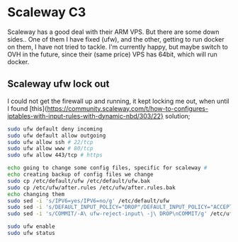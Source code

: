 # Scaleway C3

Scaleway has a good deal with their ARM VPS.
But there are some down sides..
One of them I have fixed (ufw),
and the other, getting to run docker on them,
I have not tried to tackle.
I'm currently happy, but maybe switch to OVH in the future,
since their (same price) VPS has 64bit, which will run docker.

## Scaleway ufw lock out

I could not get the firewall up and running,
it kept locking me out, when until I found
[this]{https://community.scaleway.com/t/how-to-configures-iptables-with-input-rules-with-dynamic-nbd/303/22}
solution;

```bash
sudo ufw default deny incoming
sudo ufw default allow outgoing
sudo ufw allow ssh # 22/tcp
sudo ufw allow www # 80/tcp
sudo ufw allow 443/tcp # https

echo going to change some config files, specific for scaleway #
echo creating backup of config files we change
sudo cp /etc/default/ufw /etc/default/ufw.bak
sudo cp /etc/ufw/after.rules /etc/ufw/after.rules.bak
echo changing them
sudo sed -i 's/IPV6=yes/IPV6=no/g' /etc/default/ufw
sudo sed -i 's/DEFAULT_INPUT_POLICY="DROP"/DEFAULT_INPUT_POLICY="ACCEPT"/g' /etc/default/ufw
sudo sed -i 's/COMMIT/-A\ ufw-reject-input\ -j\ DROP\nCOMMIT/g' /etc/ufw/after.rules

sudo ufw enable
sudo ufw status
```
